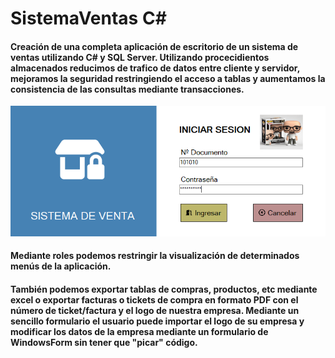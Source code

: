 # SistemaVentas C#
#### Creación de una completa aplicación de escritorio de un sistema de ventas utilizando C# y SQL Server. Utilizando procecidientos almacenados reducimos de trafico de datos entre cliente y servidor, mejoramos la seguridad restringiendo el acceso a tablas y aumentamos la consistencia de las consultas mediante transacciones.

![Login](https://github.com/ALaLodev/SistemaVenta/blob/master/CapaPresentacion/Capturas/Captura%20de%20pantalla%202024-09-25%20145502.png) 
#### Mediante roles podemos restringir la visualización de determinados menús de la aplicación.
#### También podemos exportar tablas de compras, productos, etc mediante excel o exportar facturas o tickets de compra en formato PDF con el número de ticket/factura y el logo de nuestra empresa. Mediante un sencillo formulario el usuario puede importar el logo de su empresa y modificar los datos de la empresa mediante un formulario de WindowsForm sin tener que "picar" código. 
